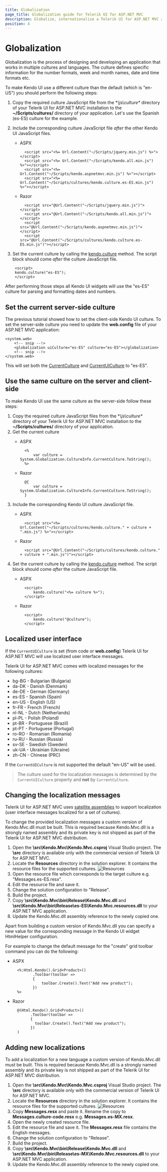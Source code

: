 ```yaml
---
title: Globalization
page_title: Globalization guide for Telerik UI for ASP.NET MVC
description: Globalize, internationalize a Telerik UI for ASP.NET MVC application
position: 4
---
```


# Globalization
Globalization is the process of designing and developing an application that works in multiple cultures and languages.
The culture defines specific information for the number formats, week and month names, date and time formats etc.

To make Kendo UI use a different culture than the default (which is "en-US") you should perform the following steps:

1. Copy the required culture JavaScript file from the **\js\culture\** directory of your Telerik UI for ASP.NET MVC installation
to the **~/Scripts/cultures/** directory of your application. Let's use the Spanish (es-ES) culture for the example.
1. Include the corresponding culture JavaScript file *after* the other Kendo UI JavaScript files.
    - ASPX

            <script src="<%= Url.Content("~/Scripts/jquery.min.js") %>"></script>
            <script src="<%= Url.Content("~/Scripts/kendo.all.min.js") %>"></script>
            <script src="<%= Url.Content("~/Scripts/kendo.aspnetmvc.min.js") %>"></script>
            <script src="<%= Url.Content("~/Scripts/cultures/kendo.culture.es-ES.min.js") %>"></script>
    - Razor

            <script src="@Url.Content("~/Scripts/jquery.min.js")"></script>
            <script src="@Url.Content("~/Scripts/kendo.all.min.js")"></script>
            <script src="@Url.Content("~/Scripts/kendo.aspnetmvc.min.js")"></script>
            <script src="@Url.Content("~/Scripts/cultures/kendo.culture.es-ES.min.js")"></script>
1. Set the current culture by calling the [kendo.culture](/api/framework/kendo#methods-culture) method. The script block should come *after* the culture JavaScript file.

        <script>
        kendo.culture("es-ES");
        </script>

After performing those steps all Kendo UI widgets will use the "es-ES" culture for parsing and formatting dates and numbers.

## Set the current server-side culture

The previous tutorial showed how to set the client-side Kendo UI culture. To set the server-side culture you need to update the
**web.config** file of your ASP.NET MVC application:

    <system.web>
        <!-- snip --!>
        <globalization uiCulture="es-ES" culture="es-ES"></globalization>
        <!-- snip --!>
    </system.web>

This will set both the [CurrentCulture](http://msdn.microsoft.com/en-us/library/system.globalization.cultureinfo.currentculture.aspx)
and [CurrentUICulture](http://msdn.microsoft.com/en-us/library/system.globalization.cultureinfo.currentuiculture.aspx) to "es-ES".

## Use the same culture on the server and client-side

To make Kendo UI use the same culture as the server-side follow these steps:

1. Copy the required culture JavaScript files from the **\js\culture\** directory of your Telerik UI for ASP.NET MVC installation
to the **~/Scripts/cultures/** directory of your application.
1. Get the current culture
    - ASPX

            <%
                var culture =  System.Globalization.CultureInfo.CurrentCulture.ToString();
            %>
    - Razor

            @{
                var culture =  System.Globalization.CultureInfo.CurrentCulture.ToString();
            }
1. Include the corresponding Kendo UI culture JavaScript file.
    - ASPX

            <script src="<%= Url.Content("~/Scripts/cultures/kendo.culture." + culture + ".min.js") %>"></script>
    - Razor

            <script src="@Url.Content("~/Scripts/cultures/kendo.culture." + culture + ".min.js")"></script>
1. Set the current culture by calling the [kendo.culture](/api/framework/kendo#methods-culture) method. The script block should come *after* the culture JavaScript file.
    - ASPX

            <script>
                kendo.culture("<%= culture %>");
            </script>
    - Razor

            <script>
                kendo.culture("@culture");
            </script>

## Localized user interface

If the `CurrentUICulture` is set (from code or **web.config**) Telerik UI for ASP.NET MVC will use localized user interface messages.

Telerik UI for ASP.NET MVC comes with localized messages for the following cultures:

- bg-BG - Bulgarian (Bulgaria)
- da-DK - Danish (Denmark)
- de-DE - German (Germany)
- es-ES - Spanish (Spain)
- en-US - English (US)
- fr-FR - French (French)
- nl-NL - Dutch (Netherlands)
- pl-PL - Polish (Poland)
- pt-BR - Portuguese (Brazil)
- pt-PT - Portuguese (Portugal)
- ro-RO - Romanian (Romania)
- ru-RU - Russian (Russia)
- sv-SE - Swedish (Sweden)
- uk-UA - Ukrainian (Ukraine)
- zh-CN - Chinese (PRC)

If the `CurrentUICulture` is not supported the default "en-US" will be used.

> The culture used for the localization messages is determined by the `CurrentUICulture` property and **not** by `CurrentCulture`.

## Changing the localization messages

Telerik UI for ASP.NET MVC uses [satellite assemblies](http://blogs.msdn.com/b/global_developer/archive/2011/07/22/introduction-to-satellite-assemblies.aspx) to support localization (user interface messages localized for a set of cultures).

To change the provided localization messages a custom version of Kendo.Mvc.dll must be built. This is required because Kendo.Mvc.dll is a strongly named assembly and its private key is not shipped as part of the Telerik UI for ASP.NET MVC distribution.

1. Open the **\src\Kendo.Mvc\Kendo.Mvc.csproj** Visual Studio project. The **\src** directory is available only with the commercial version of Telerik UI for ASP.NET MVC.
1. Locate the **Resources** directory in the solution explorer. It contains the resource files for the supported cultures.
![Resources](/aspnet-mvc/images/resources.png)
1. Open the resource file which corresponds to the target culture e.g. "Messages.es-ES.resx".
1. Edit the resource file and save it.
1. Change the solution configuration to "Release".
1. Build the project.
1. Copy **\src\Kendo.Mvc\bin\Release\Kendo.Mvc.dll** and **\src\Kendo.Mvc\bin\Release\es-ES\Kendo.Mvc.resources.dll** to your ASP.NET MVC application.
1. Update the Kendo.Mvc.dll assembly reference to the newly copied one.

Apart from building a custom version of Kendo.Mvc.dll you can specify a new value for the corresponding message in the Kendo UI widget HtmlHelper configuration.

For example to change the default message for the "create" grid toolbar command you can do the following:
- ASPX

        <%:Html.Kendo().Grid<Product>()
               .Toolbar(toolbar =>
               {
                   toolbar.Create().Text("Add new product");
               })
        %>
- Razor

        @(Html.Kendo().Grid<Product>()
              .Toolbar(toolbar =>
              {
                toolbar.Create().Text("Add new product");
              })
        )

## Adding new localizations

To add a localization for a new language a custom version of Kendo.Mvc.dll must be built. This is required because Kendo.Mvc.dll is a strongly named assembly and its private key is not shipped as part of the Telerik UI for ASP.NET MVC distribution.

1. Open the **\src\Kendo.Mvc\Kendo.Mvc.csproj** Visual Studio project. The **\src** directory is available only with the commercial version of Telerik UI for ASP.NET MVC.
1. Locate the **Resources** directory in the solution explorer. It contains the resource files for the supported cultures.
![Resources](/aspnet-mvc/images/resources.png)
1. Copy **Messages.resx** and paste it. Rename the copy to **Messages.culture-code.resx** e.g. **Messages.es-MX.resx**.
1. Open the newly created resource file.
1. Edit the resource file and save it. The **Messagex.resx** file contains the English messages.
1. Change the solution configuration to "Release".
1. Build the project.
1. Copy **\src\Kendo.Mvc\bin\Release\Kendo.Mvc.dll** and **\src\Kendo.Mvc\bin\Release\es-MX\Kendo.Mvc.resources.dll** to your ASP.NET MVC application.
1. Update the Kendo.Mvc.dll assembly reference to the newly copied one.


